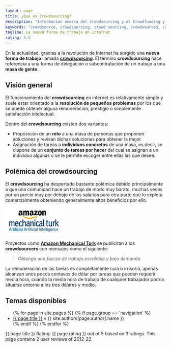 ```yaml
---
layout: page
title: ¿Qué es Crowdsourcing?
description: "Información acerca del Crowdsourcing y el Crowdfunding y sus diferencias."
keywords: "crowdsource, crowdsourcing, crowd sourcing, crowdsourced, crowdfunding, crowd funding, mechanical turk, subcontratación en masa, financiación en masa, masa social, financiación colectiva, turco mecánico"
tagline: La nueva forma de trabajo en Internet
rating: 4.5
---
```



En la actualidad, gracias a la revolución de Internet ha surgido una **nueva forma de trabajo**
llamada [**crowdsourcing**](http://es.wikipedia.org/wiki/Crowdsourcing). El término **crowdsourcing** hace referencia a una forma de delegación 
o subcontratación de un trabajo a una **masa de gente**.

Visión general
--------------
El funcionamiento del **crowdsourcing** en internet es relativamente simple y suele estar orientado
a la **resolución de pequeños problemas** por los que se puede obtener alguna remuneración, prestigio
o simplemente satisfacción intelectual.

Dentro del **crowdsourcing** existen dos variantes:

+ Proposición de un **reto** a una masa de personas que proponen soluciones y revisan dichas soluciones para obtener la mejor.
+ Asignación de tareas a **individuos concretos** de una masa, es decir, se dispone de un **conjunto de tareas por hacer** del cual se asignan a un individuo algunas o se le permite escoger entre ellas las que desee.

Polémica del **crowdsourcing**
--------------------------
El **crowdsourcing** ha despertado bastante polémica debido principalmente a que una comunidad hace un trabajo de modo muy barato,
muchas veces por un precio muy por debajo de los salarios para otra parte que lo explota comercialmente obteniendo generalmente
altos beneficios por ello.

<div class="row">
	<div class="span4">
		<img src="assets/img/amazon_mechanical_turk.gif" alt="Logo de Amazon Mechanical Turk" title="Logo de Amazon Mechanical Turk" />
	</div>
	<div class="span10">
		<p>Proyectos como <a href="https://www.mturk.com"><strong>Amazon Mechanical Turk</strong></a> se publicitan a los <strong>crowdsourcers</strong> con mensajes como el siguiente:</p>
		<blockquote>
		<p><em>Obtenga una fuerza de trabajo escalable y bajo demanda</em></p>
		</blockquote>
	</div>
</div>

La remuneración de las tareas es completamente nula o irrisoria, apenas alcanzan unos pocos centavos
de dólar por tareas que pueden requerir media hora, cuando la media hora de trabajo de cualquier trabajador podría situarse entorno a
los tres dólares y medio.


## Temas disponibles

<ul class="posts">
  {% for page in site.pages %}
    {% if page.group == 'navigation' %}
    <li><a href="{{ BASE_PATH }}{{ page.url }}">{{ page.title }}</a> &laquo; <span>{{ site.authors[page.author].name }}</span></li>
    {% endif %}
  {% endfor %}
</ul>

<div class="hreview-aggregate hide">
   <span class="item">
     <span class="fn">{{ page.title }}</span>
   </span>
   <span class="rating">
	Rating: <span class="average">{{ page.rating }}</span> out of <span class="best">5</span>
   </span>
   based on <span class="votes">3</span> ratings. This page contains 
<span class="count">2</span> user reviews of 2012-22.
</div>